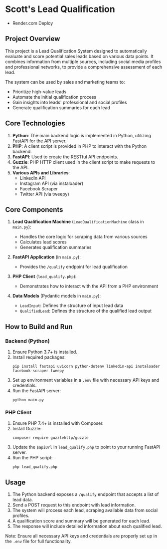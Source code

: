 # Scott's Lead Qualification 
- Render.com Deploy

## Project Overview

This project is a Lead Qualification System designed to automatically evaluate and score potential sales leads based on various data points. It combines information from multiple sources, including social media profiles and professional networks, to provide a comprehensive assessment of each lead.

The system can be used by sales and marketing teams to:
- Prioritize high-value leads
- Automate the initial qualification process
- Gain insights into leads' professional and social profiles
- Generate qualification summaries for each lead

## Core Technologies

1. **Python**: The main backend logic is implemented in Python, utilizing FastAPI for the API server.
2. **PHP**: A client script is provided in PHP to interact with the Python backend.
3. **FastAPI**: Used to create the RESTful API endpoints.
4. **Guzzle**: PHP HTTP client used in the client script to make requests to the API.
5. **Various APIs and Libraries**:
   - LinkedIn API
   - Instagram API (via instaloader)
   - Facebook Scraper
   - Twitter API (via tweepy)

## Core Components

1. **Lead Qualification Machine** (`LeadQualificationMachine` class in `main.py`):
   - Handles the core logic for scraping data from various sources
   - Calculates lead scores
   - Generates qualification summaries

2. **FastAPI Application** (in `main.py`):
   - Provides the `/qualify` endpoint for lead qualification

3. **PHP Client** (`lead_qualify.php`):
   - Demonstrates how to interact with the API from a PHP environment

4. **Data Models** (Pydantic models in `main.py`):
   - `LeadInput`: Defines the structure of input lead data
   - `QualifiedLead`: Defines the structure of the qualified lead output

## How to Build and Run

### Backend (Python)

1. Ensure Python 3.7+ is installed.
2. Install required packages:
   ```
   pip install fastapi uvicorn python-dotenv linkedin-api instaloader facebook-scraper tweepy
   ```
3. Set up environment variables in a `.env` file with necessary API keys and credentials.
4. Run the FastAPI server:
   ```
   python main.py
   ```

### PHP Client

1. Ensure PHP 7.4+ is installed with Composer.
2. Install Guzzle:
   ```
   composer require guzzlehttp/guzzle
   ```
3. Update the `$apiUrl` in `lead_qualify.php` to point to your running FastAPI server.
4. Run the PHP script:
   ```
   php lead_qualify.php
   ```

## Usage

1. The Python backend exposes a `/qualify` endpoint that accepts a list of lead data.
2. Send a POST request to this endpoint with lead information.
3. The system will process each lead, scraping available data from social profiles.
4. A qualification score and summary will be generated for each lead.
5. The response will include detailed information about each qualified lead.

Note: Ensure all necessary API keys and credentials are properly set up in the `.env` file for full functionality.
